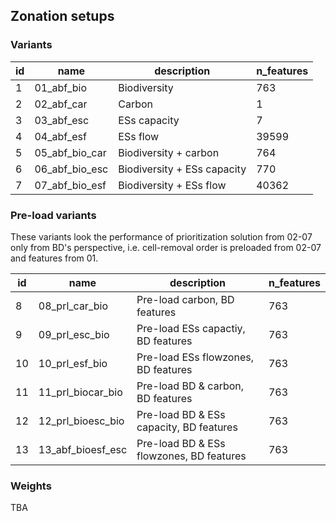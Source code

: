 ## Zonation setups


### Variants

| id | name           | description                 | n_features |
|----|----------------|-----------------------------|------------|
| 1  | 01_abf_bio     | Biodiversity                | 763        |
| 2  | 02_abf_car     | Carbon                      | 1          |
| 3  | 03_abf_esc     | ESs capacity                | 7          |
| 4  | 04_abf_esf     | ESs flow                    | 39599      |
| 5  | 05_abf_bio_car | Biodiversity + carbon       | 764        |
| 6  | 06_abf_bio_esc | Biodiversity + ESs capacity | 770        |
| 7  | 07_abf_bio_esf | Biodiversity + ESs flow     | 40362      |

### Pre-load variants

These variants look the performance of prioritization solution from 02-07 only from BD's perspective, i.e. cell-removal order is preloaded from 02-07 and features from 01. 

| id  | name              | description                              | n_features |
|-----|-------------------|------------------------------------------|------------|
| 8   | 08_prl_car_bio    | Pre-load carbon, BD features             | 763        |
| 9   | 09_prl_esc_bio    | Pre-load ESs capactiy, BD features       | 763        |
| 10  | 10_prl_esf_bio    | Pre-load ESs flowzones, BD features      | 763        |
| 11  | 11_prl_biocar_bio | Pre-load BD & carbon, BD features        | 763        |
| 12  | 12_prl_bioesc_bio | Pre-load BD & ESs capacity, BD features  | 763        |
| 13  | 13_abf_bioesf_esc | Pre-load BD & ESs flowzones, BD features | 763        |

### Weights

TBA